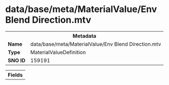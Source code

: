 <h1>data/base/meta/MaterialValue/Env Blend Direction.mtv</h1><table><tr><th colspan="100%">Metadata</th></tr><tr><td><b>Name</b></td><td>data/base/meta/MaterialValue/Env Blend Direction.mtv</td></tr><tr><td><b>Type</b></td><td>MaterialValueDefinition</td></tr><tr><td><b>SNO ID</b></td><td>159191</td></tr></table>

<table><tr><th colspan="100%">Fields</th></tr></table>

